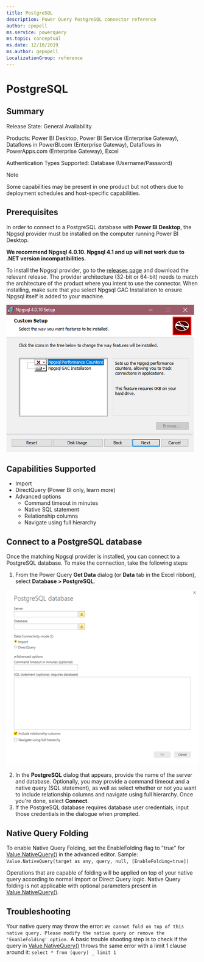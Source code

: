 ```yaml
---
title: PostgreSQL
description: Power Query PostgreSQL connector reference
author: cpopell
ms.service: powerquery
ms.topic: conceptual
ms.date: 12/10/2019
ms.author: gepopell
LocalizationGroup: reference
---
```


# PostgreSQL
 
## Summary
 
Release State: General Availability

Products: Power BI Desktop, Power BI Service (Enterprise Gateway), Dataflows in PowerBI.com (Enterprise Gateway), Dataflows in PowerApps.com (Enterprise Gateway), Excel

Authentication Types Supported: Database (Username/Password)

>[!Note]
> Some capabilities may be present in one product but not others due to deployment schedules and host-specific capabilities.
 
## Prerequisites
In order to connect to a PostgreSQL database with  **Power BI Desktop**, the Npgsql provider must be installed on the computer running Power BI Desktop.

**We recommend Npgsql 4.0.10. Npgsql 4.1 and up will not work due to .NET version incompatibilities.**
 
To install the Npgsql provider, go to the [releases page](https://github.com/npgsql/Npgsql/releases) and download the relevant release. The provider architecture (32-bit or 64-bit) needs to match the architecture of the product where you intent to use the connector. When installing, make sure that you select Npgsql GAC Installation to ensure Npgsql itself is added to your machine.
 
![Npgsql installer with GAC Installation selected](../images/Postgres1.png)
 
## Capabilities Supported
* Import
* DirectQuery (Power BI only, learn more)
* Advanced options
    * Command timeout in minutes
    * Native SQL statement
    * Relationship columns
    * Navigate using full hierarchy
## Connect to a PostgreSQL database
Once the matching Npgsql provider is installed, you can connect to a PostgreSQL database. To make the connection, take the following steps:
 
1.  From the Power Query **Get Data** dialog (or **Data** tab in the Excel ribbon), select  **Database > PostgreSQL**.
 
![PostgreSQL connection builder in Power BI](../images/Postgres2.png)
 
2. In the  **PostgreSQL**  dialog that appears, provide the name of the server and database. Optionally, you may provide a command timeout and a native query (SQL statement), as well as select whether or not you want to include relationship columns and navigate using full hierarchy. Once you're done, select  **Connect**.
3. If the PostgreSQL database requires database user credentials, input those credentials in the dialogue when prompted.
## Native Query Folding
To enable Native Query Folding, set the EnableFolding flag to "true" for [Value.NativeQuery()](https://docs.microsoft.com/powerquery-m/value-nativequery) in the advanced editor.
Sample:
```Value.NativeQuery(target as any, query, null, [EnableFolding=true])```
 
Operations that are capable of folding will be applied on top of your native query according to normal Import or Direct Query logic. Native Query folding is not applicable with optional parameters present in [Value.NativeQuery()](https://docs.microsoft.com/powerquery-m/value-nativequery).
 
## Troubleshooting
Your native query may throw the error:
```We cannot fold on top of this native query. Please modify the native query or remove the 'EnableFolding' option.```
A basic trouble shooting step is to check if the query in [Value.NativeQuery()](https://docs.microsoft.com/powerquery-m/value-nativequery) throws the same error with a limit 1 clause around it:
```select * from (query) _ limit 1```
